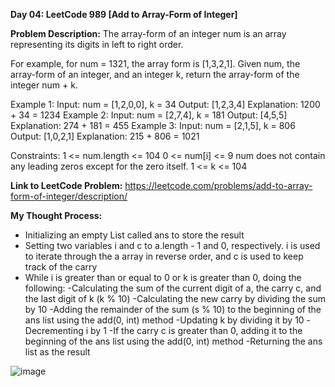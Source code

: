 **Day 04: LeetCode 989 [Add to Array-Form of Integer]**

**Problem Description:**
The array-form of an integer num is an array representing its digits in left to right order.

For example, for num = 1321, the array form is [1,3,2,1].
Given num, the array-form of an integer, and an integer k, return the array-form of the integer num + k.

Example 1:
Input: num = [1,2,0,0], k = 34
Output: [1,2,3,4]
Explanation: 1200 + 34 = 1234
Example 2:
Input: num = [2,7,4], k = 181
Output: [4,5,5]
Explanation: 274 + 181 = 455
Example 3:
Input: num = [2,1,5], k = 806
Output: [1,0,2,1]
Explanation: 215 + 806 = 1021
 
Constraints:
1 <= num.length <= 104
0 <= num[i] <= 9
num does not contain any leading zeros except for the zero itself.
1 <= k <= 104

**Link to LeetCode Problem:**
https://leetcode.com/problems/add-to-array-form-of-integer/description/

**My Thought Process:**

- Initializing an empty List<Integer> called ans to store the result
- Setting two variables i and c to a.length - 1 and 0, respectively. i is used to iterate through the a array in reverse order, and c is used to keep track of the carry
- While i is greater than or equal to 0 or k is greater than 0, doing the following:
	-Calculating the sum of the current digit of a, the carry c, and the last digit of k (k % 10)
	-Calculating the new carry by dividing the sum by 10
	-Adding the remainder of the sum (s % 10) to the beginning of the ans list using the add(0, int) method
	-Updating k by dividing it by 10
	-Decrementing i by 1
-If the carry c is greater than 0, adding it to the beginning of the ans list using the add(0, int) method
-Returning the ans list as the result

![image](https://github.com/404reese/100DaysOfJava/assets/135740066/1513801c-7c25-4906-9c8e-1d9159b84145)
